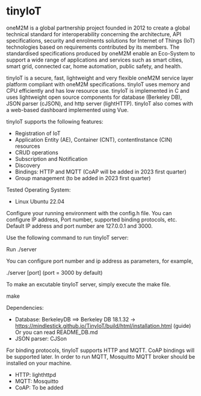 # tinyIoT

oneM2M is a global partnership project founded in 2012 to create a global technical standard for interoperability concerning the architecture, API specifications, security and enrolments solutions for Internet of Things (IoT) technologies based on requirements contributed by its members. The standardised specifications produced by oneM2M enable an Eco-System to support a wide range of applications and services such as smart cities, smart grid, connected car, home automation, public safety, and health.

tinyIoT is a secure, fast, lightweight and very flexible oneM2M service layer platform compliant with oneM2M specifications. tinyIoT uses memory and CPU efficiently and has low resource use. tinyIoT is implemented in C and uses lightweight open source components for database (Berkeley DB), JSON parser (cJSON), and http server (lightHTTP). tinyIoT also comes with a web-based dashboard implemented using Vue. 

tinyIoT supports the following features: 

- Registration of IoT 
- Application Entity (AE), Container (CNT), contentInstance (CIN) resources
- CRUD operations
- Subscription and Notification
- Discovery
- Bindings: HTTP and MQTT (CoAP will be added in 2023 first quarter)
- Group management (to be added in 2023 first quarter)


Tested Operating System: 
  - Linux Ubuntu 22.04

Configure your running environment with the config.h file. You can configure IP address, Port number, supported binding protocols, etc. 
Default IP address and port number are 127.0.0.1 and 3000. 

Use the following command to run tinyIoT server: 

  Run ./server 
 
You can configure port number and ip address as parameters, for example, 

  ./server [port] (port = 3000 by default)
   
To make an excutable tinyIoT server, simply execute the make file. 

  make
  
Dependencies: 

  - Database: BerkeleyDB ==> Berkeley DB 18.1.32 → https://mindlestick.github.io/TinyIoT/build/html/installation.html (guide) Or you can read README_DB.md
  - JSON parser: CJSon

For binding protocols, tinyIoT supports HTTP and MQTT. CoAP bindings will be supported later. 
In order to run MQTT, Mosquitto MQTT broker should be installed on your machine. 

  - HTTP: lighthttpd
  - MQTT: Mosquitto
  - CoAP: To be added


